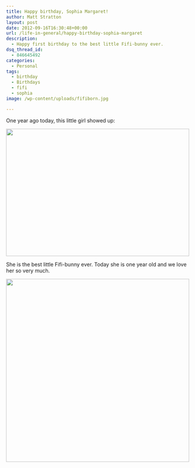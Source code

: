 ```yaml
---
title: Happy birthday, Sophia Margaret!
author: Matt Stratton
layout: post
date: 2012-09-16T16:30:48+00:00
url: /life-in-general/happy-birthday-sophia-margaret
description:
  - Happy first birthday to the best little Fifi-bunny ever.
dsq_thread_id:
  - 846645492
categories:
  - Personal
tags:
  - birthday
  - Birthdays
  - fifi
  - sophia
image: /wp-content/uploads/fifiborn.jpg

---
```

One year ago today, this little girl showed up:

[<img class="alignnone size-full wp-image-6916" title="fifiborn" src="/wp-content/uploads/fifiborn.jpg" alt="" width="500" height="348" srcset="/wp-content/uploads/fifiborn.jpg 500w, /wp-content/uploads/fifiborn-300x208.jpg 300w" sizes="(max-width: 500px) 100vw, 500px" />][1]

She is the best little Fifi-bunny ever. Today she is one year old and we love her so very much.

[<img class="alignnone size-full wp-image-6917" title="fifione" src="/wp-content/uploads/fifione-e1347812990832.jpg" alt="" width="500" height="500" />][2]

 [1]: /wp-content/uploads/fifiborn.jpg
 [2]: /wp-content/uploads/fifione.jpg